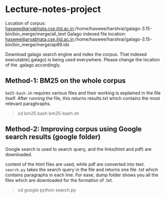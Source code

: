 # Lecture-notes-project

Location of corpus: haswee@aryabhata.cse.iitd.ac.in:/home/haswee/harshrai/galago-3.15-bin/bin_merge/merge/all_text
Galago indexed file location: haswee@aryabhata.cse.iitd.ac.in:/home/haswee/harshrai/galago-3.15-bin/bin_merge/merge/ap89.idx

Download galago search engine and index the corpus. That indexed executable(.galago) is being used everywhere. Please change the location of the .galago accordingly.

## Method-1: BM25 on the whole corpus ##
`bm25-bash.sh` requires various files and their working is explained in the file itself. After running the file, this returns results.txt which contains the most relevant paraghraphs.
> cd bm25
> bash bm25-bash.sh

## Method-2: Improving corpus using Google search results (google folder) ##
Google search is used to search query, and the links(html and pdf) are downloaded. <p> content of the html files are used, while pdf are converted into text.
`search.py` takes the search query in the file and returns one file <query>.txt which contains paragraphs in each line. For ease, dump folder shows you all the files which are downloaded for the formation of <query>.txt.
> cd google
> python search.py

